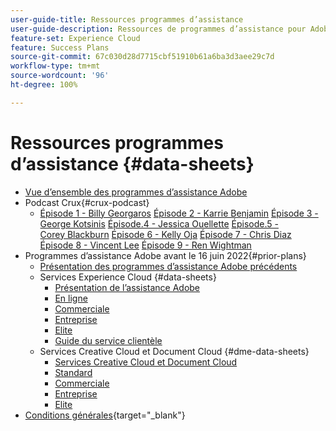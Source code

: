 ```yaml
---
user-guide-title: Ressources programmes d’assistance
user-guide-description: Ressources de programmes d’assistance pour Adobe Experience Cloud et Adobe Experience Platform.
feature-set: Experience Cloud
feature: Success Plans
source-git-commit: 67c030d28d7715cbf51910b61a6ba3d3aee29c7d
workflow-type: tm+mt
source-wordcount: '96'
ht-degree: 100%

---
```



# Ressources programmes d’assistance {#data-sheets}

+ [Vue d’ensemble des programmes d’assistance Adobe](overview.md)
+ Podcast Crux{#crux-podcast}
   + [Épisode 1 - Billy Georgaros](episode1.md)
     [Épisode 2 - Karrie Benjamin](episode2.md)
     [Épisode 3 - George Kotsinis](episode3.md)
     [Épisode.4 - Jessica Ouellette](episode4.md)
     [Épisode.5 - Corey Blackburn](episode5.md)
     [Épisode 6 - Kelly Oja](episode6.md)
     [Épisode 7 - Chris Diaz](episode7.md)
     [Épisode 8 - Vincent Lee](episode8.md)
     [Épisode 9 - Ren Wightman](episode9.md)
+ Programmes d’assistance Adobe avant le 16 juin 2022{#prior-plans}
   + [Présentation des programmes d’assistance Adobe précédents](overview-prior-plans.md)
   + Services Experience Cloud {#data-sheets}
      + [Présentation de lʼassistance Adobe](dx-overview.md)
      + [En ligne](online.md)
      + [Commerciale](business.md)
      + [Entreprise](enterprise.md)
      + [Elite](elite.md)
      + [Guide du service clientèle](support-guide.md)
   + Services Creative Cloud et Document Cloud {#dme-data-sheets}
      + [Services Creative Cloud et Document Cloud](dme-overview.md)
      + [Standard](dme-standard.md)
      + [Commerciale](dme-business.md)
      + [Entreprise](dme-enterprise.md)
      + [Elite](dme-elite.md)
+ [Conditions générales](https://helpx.adobe.com/fr/support/programs/support-policies-terms-conditions.html){target="_blank"}

<!--
+ [Hidden Lakshay test](hidden-lakshay-test.md)

+ [Hidden table breaks](hidden/table-breaks.md)


Articles must be added to this TOC file in order to render.

Use this list format to specify links to articles and section headings that expand and collapse in the left rail of the user guide.

An article link CANNOT be used as a section heading.
-->
